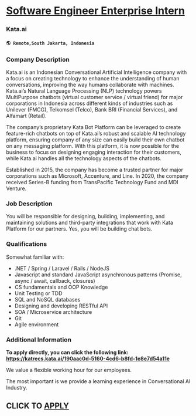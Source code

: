 # [Software Engineer Enterprise Intern](https://www.remotewlb.com/apply/software-engineer-enterprise-intern)  
### Kata.ai  
#### `🌎 Remote,South Jakarta, Indonesia`  

### **Company Description**

Kata.ai is an Indonesian Conversational Artificial Intelligence company with a focus on creating technology to enhance the understanding of human conversations, improving the way humans collaborate with machines. Kata.ai’s Natural Language Processing (NLP) technology powers MultiPurpose chatbots (virtual customer service / virtual friend) for major corporations in Indonesia across different kinds of industries such as Unilever (FMCG), Telkomsel (Telco), Bank BRI (Financial Services), and Alfamart (Retail).

The company’s proprietary Kata Bot Platform can be leveraged to create feature-rich chatbots on top of Kata.ai’s robust and scalable AI technology platform, ensuring company of any size can easily build their own chatbot on any messaging platform. With this platform, it is now possible for the business to focus on designing engaging interaction for their customers, while Kata.ai handles all the technology aspects of the chatbots.

Established in 2015, the company has become a trusted partner for major corporations such as Microsoft, Accenture, and Line. In 2020, the company received Series-B funding from TransPacific Technology Fund and MDI Venture.

###  **Job Description**

You will be responsible for designing, building, implementing, and maintaining solutions and third-party integrations that work with Kata Platform for our partners. Yes, you will be building chat bots.

###  **Qualifications**

Somewhat familiar with:

  * .NET / Spring / Laravel / Rails / NodeJS
  * Javascript and standard JavaScript asynchronous patterns (Promise, async / await, callback, closures)
  * CS fundamentals and OOP Knowledge
  * Unit Testing or TDD
  * SQL and NoSQL databases
  * Designing and developing RESTful API
  * SOA / Microservice architecture
  * Git
  * Agile environment

###  **Additional Information**

 **To apply directly, you can click the following link: https://katrecs.kata.ai/190aac0d-5160-4cd6-b8fd-1e8e7d54a11e**

We value a flexible working hour for our employees.

The most important is we provide a learning experience in Conversational AI Industry.

  
## CLICK TO [APPLY](https://www.remotewlb.com/apply/software-engineer-enterprise-intern)

